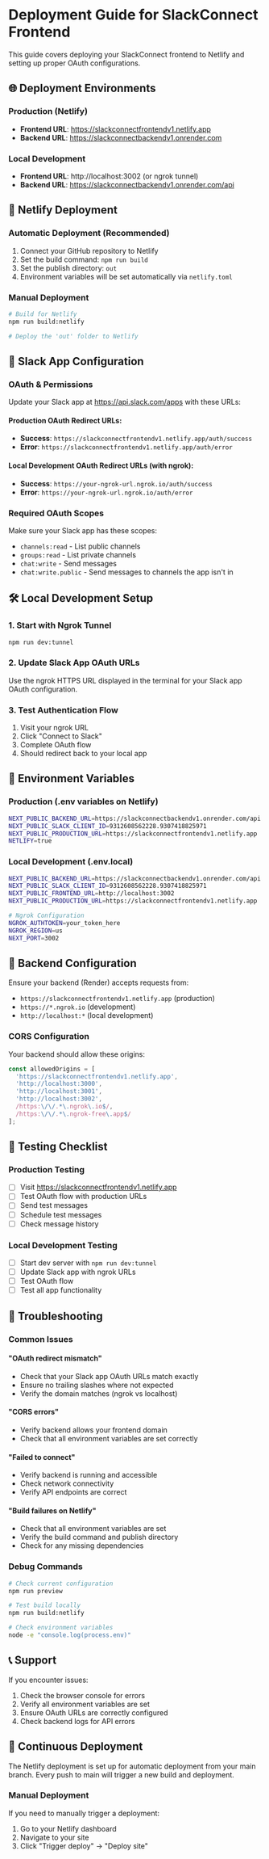 # Deployment Guide for SlackConnect Frontend

This guide covers deploying your SlackConnect frontend to Netlify and setting up proper OAuth configurations.

## 🌐 Deployment Environments

### Production (Netlify)
- **Frontend URL**: https://slackconnectfrontendv1.netlify.app
- **Backend URL**: https://slackconnectbackendv1.onrender.com

### Local Development
- **Frontend URL**: http://localhost:3002 (or ngrok tunnel)
- **Backend URL**: https://slackconnectbackendv1.onrender.com/api

## 🚀 Netlify Deployment

### Automatic Deployment (Recommended)
1. Connect your GitHub repository to Netlify
2. Set the build command: `npm run build`
3. Set the publish directory: `out`
4. Environment variables will be set automatically via `netlify.toml`

### Manual Deployment
```bash
# Build for Netlify
npm run build:netlify

# Deploy the 'out' folder to Netlify
```

## 🔐 Slack App Configuration

### OAuth & Permissions
Update your Slack app at https://api.slack.com/apps with these URLs:

#### Production OAuth Redirect URLs:
- **Success**: `https://slackconnectfrontendv1.netlify.app/auth/success`
- **Error**: `https://slackconnectfrontendv1.netlify.app/auth/error`

#### Local Development OAuth Redirect URLs (with ngrok):
- **Success**: `https://your-ngrok-url.ngrok.io/auth/success`
- **Error**: `https://your-ngrok-url.ngrok.io/auth/error`

### Required OAuth Scopes
Make sure your Slack app has these scopes:
- `channels:read` - List public channels
- `groups:read` - List private channels
- `chat:write` - Send messages
- `chat:write.public` - Send messages to channels the app isn't in

## 🛠️ Local Development Setup

### 1. Start with Ngrok Tunnel
```bash
npm run dev:tunnel
```

### 2. Update Slack App OAuth URLs
Use the ngrok HTTPS URL displayed in the terminal for your Slack app OAuth configuration.

### 3. Test Authentication Flow
1. Visit your ngrok URL
2. Click "Connect to Slack"
3. Complete OAuth flow
4. Should redirect back to your local app

## 📝 Environment Variables

### Production (.env variables on Netlify)
```bash
NEXT_PUBLIC_BACKEND_URL=https://slackconnectbackendv1.onrender.com/api
NEXT_PUBLIC_SLACK_CLIENT_ID=9312608562228.9307418825971
NEXT_PUBLIC_PRODUCTION_URL=https://slackconnectfrontendv1.netlify.app
NETLIFY=true
```

### Local Development (.env.local)
```bash
NEXT_PUBLIC_BACKEND_URL=https://slackconnectbackendv1.onrender.com/api
NEXT_PUBLIC_SLACK_CLIENT_ID=9312608562228.9307418825971
NEXT_PUBLIC_FRONTEND_URL=http://localhost:3002
NEXT_PUBLIC_PRODUCTION_URL=https://slackconnectfrontendv1.netlify.app

# Ngrok Configuration
NGROK_AUTHTOKEN=your_token_here
NGROK_REGION=us
NEXT_PORT=3002
```

## 🔧 Backend Configuration

Ensure your backend (Render) accepts requests from:
- `https://slackconnectfrontendv1.netlify.app` (production)
- `https://*.ngrok.io` (development)
- `http://localhost:*` (local development)

### CORS Configuration
Your backend should allow these origins:
```javascript
const allowedOrigins = [
  'https://slackconnectfrontendv1.netlify.app',
  'http://localhost:3000',
  'http://localhost:3001', 
  'http://localhost:3002',
  /https:\/\/.*\.ngrok\.io$/,
  /https:\/\/.*\.ngrok-free\.app$/
];
```

## 🧪 Testing Checklist

### Production Testing
- [ ] Visit https://slackconnectfrontendv1.netlify.app
- [ ] Test OAuth flow with production URLs
- [ ] Send test messages
- [ ] Schedule test messages
- [ ] Check message history

### Local Development Testing
- [ ] Start dev server with `npm run dev:tunnel`
- [ ] Update Slack app with ngrok URLs
- [ ] Test OAuth flow
- [ ] Test all app functionality

## 🚨 Troubleshooting

### Common Issues

#### "OAuth redirect mismatch"
- Check that your Slack app OAuth URLs match exactly
- Ensure no trailing slashes where not expected
- Verify the domain matches (ngrok vs localhost)

#### "CORS errors"
- Verify backend allows your frontend domain
- Check that all environment variables are set correctly

#### "Failed to connect"
- Verify backend is running and accessible
- Check network connectivity
- Verify API endpoints are correct

#### "Build failures on Netlify"
- Check that all environment variables are set
- Verify the build command and publish directory
- Check for any missing dependencies

### Debug Commands
```bash
# Check current configuration
npm run preview

# Test build locally
npm run build:netlify

# Check environment variables
node -e "console.log(process.env)"
```

## 📞 Support

If you encounter issues:
1. Check the browser console for errors
2. Verify all environment variables are set
3. Ensure OAuth URLs are correctly configured
4. Check backend logs for API errors

## 🔄 Continuous Deployment

The Netlify deployment is set up for automatic deployment from your main branch. Every push to main will trigger a new build and deployment.

### Manual Deployment
If you need to manually trigger a deployment:
1. Go to your Netlify dashboard
2. Navigate to your site
3. Click "Trigger deploy" → "Deploy site"
